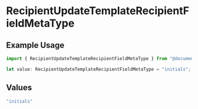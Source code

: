 # RecipientUpdateTemplateRecipientFieldMetaType

## Example Usage

```typescript
import { RecipientUpdateTemplateRecipientFieldMetaType } from "@documenso/sdk-typescript/models/operations";

let value: RecipientUpdateTemplateRecipientFieldMetaType = "initials";
```

## Values

```typescript
"initials"
```